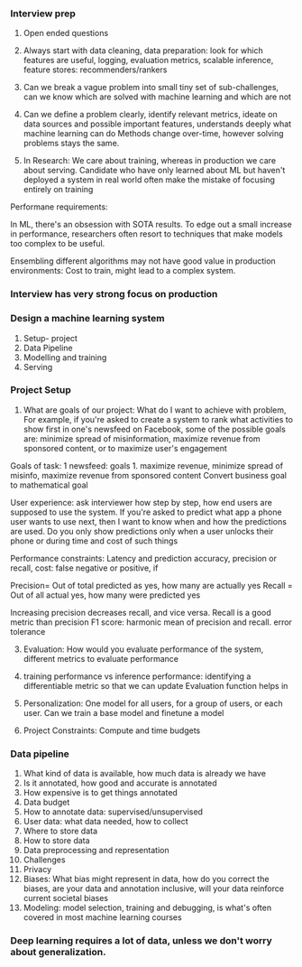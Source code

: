 ### Interview prep
1. Open ended questions

2. Always start with data cleaning, data preparation: look for which features are useful, logging, evaluation metrics, scalable inference, feature stores: recommenders/rankers

3. Can we break a vague problem into small tiny set of sub-challenges, can we know which are solved with machine learning and which are not

4. Can we define a problem clearly, identify relevant metrics, ideate on data sources and possible important features, understands deeply what machine learning can do
Methods change over-time, however solving problems stays the same.


5. In Research: We care about training, whereas in production we care about serving. Candidate who have only learned about ML but haven't deployed a system in real world
often make the mistake of focusing entirely on training

Performane requirements:

In ML, there's an obsession with SOTA results. To edge out a small increase in performance, researchers often resort to techniques that make models too complex to be useful.

Ensembling different algorithms may not have good value in production environments: Cost to train, might lead to a complex system.


### Interview has very strong focus on production



### Design a machine learning system

1. Setup- project
2. Data Pipeline
3. Modelling and training
4. Serving

### Project Setup
1. What are goals of our project: What do I want to achieve with problem, For example, if you're asked to create a system to rank what 
activities to show first in one's newsfeed on Facebook, some of the possible goals are: minimize spread of  misinformation, maximize revenue from
sponsored content, or to maximize user's engagement

Goals of task: 1 newsfeed: goals 1. maximize revenue, minimize spread of misinfo, maximize revenue from sponsored content
Convert business goal to mathematical goal

User experience: ask interviewer how step by step, how end users are supposed to use the system. If you're asked to predict what app a phone user wants to use next,
then I want to know when and how the predictions are used. Do you only show predictions only when a user unlocks their phone or during time and cost of such things

Performance constraints: Latency and prediction accuracy, precision or recall, cost: false negative or positive, if 

Precision= Out of total predicted as yes, how many are actually yes
Recall = Out of all actual yes, how many were predicted yes

Increasing precision decreases recall, and vice versa. Recall is a good metric than precision
F1 score: harmonic mean of precision and recall. error tolerance

3. Evaluation: How would you evaluate performance of the system, different metrics to evaluate performance 
4. training performance vs inference performance: identifying a differentiable metric so that we can update
Evaluation function helps in 

5. Personalization: One model for all users, for a group of users, or each user. Can we train a base model and finetune a model
6. Project Constraints: Compute and time budgets


### Data pipeline

1. What kind of data is available, how much data is already we have
2. Is it annotated, how good and accurate is annotated
3. How expensive is to get things annotated
4. Data budget
5. How to annotate data: supervised/unsupervised
6. User data: what data needed, how to collect
7. Where to store data
8. How to store data
9. Data preprocessing and representation
10. Challenges
11. Privacy
12. Biases: What bias might represent in data, how do you correct the biases, are your data
and annotation inclusive, will your data reinforce current societal biases
13. Modeling:
model selection, training and debugging, is what's often covered in most machine learning courses

### Deep learning requires a lot of data, unless we don't worry about generalization. 

